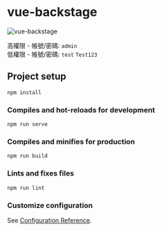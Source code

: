 # vue-backstage

![vue-backstage](https://github.com/serinawu/vue-backstage/assets/62425140/df163cc0-8c3f-4cd7-b1b4-f0a357cbc0b1)

高權限 - 帳號/密碼: `admin`<br>
低權限 - 帳號/密碼: `test` `Test123`

## Project setup
```
npm install
```

### Compiles and hot-reloads for development
```
npm run serve
```

### Compiles and minifies for production
```
npm run build
```

### Lints and fixes files
```
npm run lint
```

### Customize configuration
See [Configuration Reference](https://cli.vuejs.org/config/).

